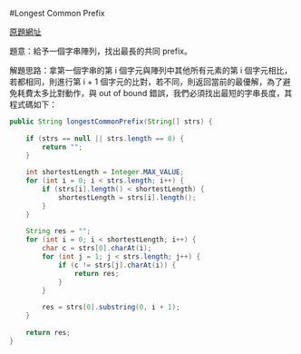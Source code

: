 #Longest Common Prefix

[原題網址](http://www.lintcode.com/en/problem/longest-common-prefix/)

題意：給予一個字串陣列，找出最長的共同 prefix。

解題思路：拿第一個字串的第 i 個字元與陣列中其他所有元素的第 i 個字元相比，若都相同，則進行第 i + 1 個字元的比對，若不同，則返回當前的最優解，為了避免耗費太多比對動作，與 out of bound 錯誤，我們必須找出最短的字串長度，其程式碼如下：

```java
public String longestCommonPrefix(String[] strs) {
    
    if (strs == null || strs.length == 0) {
        return "";
    }
    
    int shortestLength = Integer.MAX_VALUE;
    for (int i = 0; i < strs.length; i++) {
        if (strs[i].length() < shortestLength) {
            shortestLength = strs[i].length();
        }
    }
    
    String res = "";
    for (int i = 0; i < shortestLength; i++) {
        char c = strs[0].charAt(i);
        for (int j = 1; j < strs.length; j++) {
            if (c != strs[j].charAt(i)) {
                return res;
            }
        }
        
        res = strs[0].substring(0, i + 1);
    }
    
    return res;
}
```